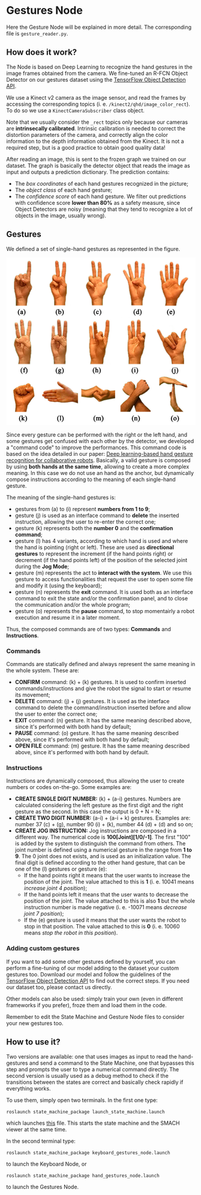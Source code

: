 # Gestures Node
Here the Gesture Node will be explained in more detail.
The corresponding file is `gesture_reader.py`.

## How does it work?
The Node is based on Deep Learning to recognize the hand gestures in the image frames obtained from the camera.
We fine-tuned an R-FCN Object Detector on our gestures dataset using the [TensorFlow Object Detection API](https://github.com/tensorflow/models/tree/master/research/object_detection). 

We use a Kinect v2 camera as the image sensor, and read the frames by accessing the corresponding topics (i. e. `/kinect2/qhd/image_color_rect`).
To do so we use a `KinectCameraSubscriber` class object.

Note that we usually consider the `_rect` topics only because our cameras are **intrinsecally calibrated**.
Intrinsic calibration is needed to correct the distortion parameters of the camera, and correctly align the color information to the depth information obtained from the Kinect.
It is not a required step, but is a good practice to obtain good quality data!

After reading an image, this is sent to the frozen graph we trained on our dataset.
The graph is basically the detector object that reads the image as input and outputs a prediction dictionary.
The prediction contains:
- The _box coordinates_ of each hand gestures recognized in the picture;
- The _object class_ of each hand gesture;
- The _confidence score_ of each hand gesture.
We filter out predictions with confidence score **lower than 80%** as a safety measure, since Object Detectors are noisy (meaning that they tend to recognize a lot of objects in the image, usually wrong).

## Gestures
We defined a set of single-hand gestures as represented in the figure.

<p align="center">
  <img src="https://github.com/Krissy93/meta-workstations-project/blob/master/images/hands.png">
</p>

Since every gesture can be performed with the right or the left hand, and some gestures get confused with each other by the detector, we developed a "command code" to improve the performances.
This command code is based on the idea detailed in our paper: [Deep learning-based hand gesture recognition for collaborative robots](https://ieeexplore.ieee.org/abstract/document/8674634).
Basically, a valid gesture is composed by using **both hands at the same time**, allowing to create a more complex meaning.
In this case we do not use an hand as the anchor, but dynamically compose instructions according to the meaning of each single-hand gesture.

The meaning of the single-hand gestures is:
- gestures from (a) to (i) represent **numbers from 1 to 9**;
- gesture (j) is used as an interface command to **delete** the inserted instruction, allowing the user to re-enter the correct one;
- gesture (k) represents both the **number 0** and the **confirmation command**;
- gesture (l) has 4 variants, according to which hand is used and where the hand is pointing (right or left).
These are used as **directional gestures** to represent the increment (if the hand points right) or decrement (if the hand points left) of the position of the selected joint during the **Jog Mode**;
- gesture (m) represents the act to **interact with the system**. We use this gesture to access functionalities that request the user to open some file and modify it (using the keyboard);
- gesture (n) represents the **exit** command. It is used both as an interface command to exit the state and/or the confirmation panel, and to close the communication and/or the whole program;
- gesture (o) represents the **pause** command, to stop momentairly a robot execution and resume it in a later moment.

Thus, the composed commands are of two types: **Commands** and **Instructions**.

### Commands
Commands are statically defined and always represent the same meaning in the whole system.
These are:
- **CONFIRM** command: (k) + (k) gestures. It is used to confirm inserted commands/instructions and give the robot the signal to start or resume its movement;
- **DELETE** command: (j) + (j) gestures. It is used as the interface command to delete the command/instruction inserted before and allow the user to enter the correct one;
- **EXIT** command: (n) gesture. It has the same meaning described above, since it's performed with both hand by default;
- **PAUSE** command: (o) gesture. It has the same meaning described above, since it's performed with both hand by default;
- **OPEN FILE** command: (m) gesture. It has the same meaning described above, since it's performed with both hand by default.

### Instructions
Instructions are dynamically composed, thus allowing the user to create numbers or codes on-the-go. Some examples are:
- **CREATE SINGLE DIGIT NUMBER:** (k) + (a-i) gestures. Numbers are calculated considering the left gesture as the first digit and the right gesture as the second.
In this case the output is 0 + N = N;
- **CREATE TWO DIGIT NUMBER:** (a-i) + (a-i + k) gestures. Examples are: number 37 (c) + (g), number 90 (i) + (k), number 44 (d) + (d) and so on;
- **CREATE JOG INSTRUCTION:** Jog instructions are composed in a different way.
The numerical code is **100[Joint][1/0/-1]**. The first "100" is added by the system to distinguish the command from others.
The joint number is defined using a numerical gesture in the range from **1 to 9**. The 0 joint does not exists, and is used as an initialization value.
The final digit is defined according to the other hand gesture, that can be one of the (l) gestures or gesture (e):
    - If the hand points right it means that the user wants to increase the position of the joint. The value attached to this is **1** (i. e. 10041 means _increase joint 4 position_);
    - If the hand points left it means that the user wants to decrease the position of the joint. The value attached to this is also **1** but the whole instruction number is made negative (i. e. -10071 means _decrease joint 7 position_);
    - If the (e) gesture is used it means that the user wants the robot to stop in that position. The value attached to this is **0** (i. e. 10060 means _stop the robot in this position_).

### Adding custom gestures
If you want to add some other gestures defined by yourself, you can perform a fine-tuning of our model adding to the dataset your custom gestures too.
Download our model and follow the guidelines of the [TensorFlow Object Detection API](https://github.com/tensorflow/models/tree/master/research/object_detection) to find out the correct steps. If you need our dataset too, please contact us directly.

Other models can also be used: simply train your own (even in different frameworks if you prefer), froze them and load them in the code.

Remember to edit the State Machine and Gesture Node files to consider your new gestures too.

## How to use it?
Two versions are available: one that uses images as input to read the hand-gestures and send a command to the State Machine, one that bypasses this step and prompts the user to type a numerical command directly. The second version is usually used as a debug method to check if the transitions between the states are correct and basically check rapidly if everything works.

To use them, simply open two terminals. In the first one type:
```
roslaunch state_machine_package launch_state_machine.launch
```
which launches [this](https://github.com/Krissy93/meta-workstations-project/blob/master/state_machine_package/launch/launch_state_machine.launch) file. This starts the state machine and the SMACH viewer at the same time.

In the second terminal type:
```
roslaunch state_machine_package keyboard_gestures_node.launch
```
to launch the Keyboard Node, or
```
roslaunch state_machine_package hand_gestures_node.launch
```
to launch the Gestures Node.
